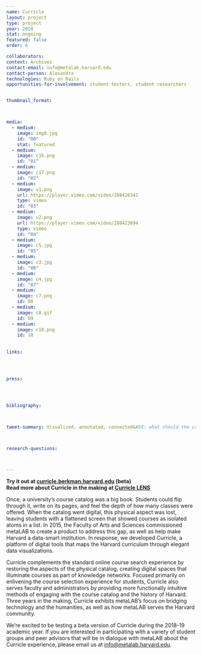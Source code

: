 ```yaml
---
name: Curricle
layout: project
type: project
year: 2018
stat: ongoing
featured: false
order: 6

collaborators:
context: Archives
contact-email: info@metalab.harvard.edu
contact-person: Alexandra
technologies: Ruby on Rails
opportunities-for-involvement: student testers, student researchers


thumbnail_format:



media:
  - medium:
    image: img0.jpg
    id: "00"
    stat: featured
  - medium:
    image: c16.png
    id: "01"
  - medium:
    image: c17.png
    id: "02"
  - medium:
    image: v1.png
    url: https://player.vimeo.com/video/288426342
    type: vimeo
    id: "03"
  - medium:
    image: v2.png
    url: https://player.vimeo.com/video/288423094
    type: vimeo
    id: "04"
  - medium:
    image: c5.jpg
    id: "05"
  - medium:
    image: c3.jpg
    id: "06"
  - medium:
    image: c4.jpg
    id: "07"
  - medium:
    image: c7.png
    id: 08
  - medium:
    image: c8.gif
    id: 09  
  - medium:
    image: c10.png
    id: 10  
    
       
links:




press:




bibliography:



tweet-summary: Visualized, annotated, connected&#58; what should the course catalog look like in the 21st century? Leveraging data and design in a post-disciplinary era.



research-questions:



---
```


**Try it out at [curricle.berkman.harvard.edu](http://curricle.berkman.harvard.edu) (beta)<br />
Read more about Curricle in the making at [Curricle LENS](http://curricle.wpengine.com)**


Once, a university’s course catalog was a big book. Students could flip through it, write on its pages, and feel the depth of how many classes were offered. When the catalog went digital, this physical aspect was lost, leaving students with a flattened screen that showed courses as isolated atoms in a list. In 2015, the Faculty of Arts and Sciences commissioned metaLAB to create a product to address this gap, as well as help make Harvard a data-smart institution. In response, we developed Curricle, a platform of digital tools that maps the Harvard curriculum through elegant data visualizations. 

Curricle complements the standard online course search experience by restoring the aspects of the physical catalog, creating digital spaces that illuminate courses as part of knowledge networks. Focused primarily on enlivening the course selection experience for students, Curricle also serves faculty and administrators by providing more functionally intuitive methods of engaging with the course catalog and the history of Harvard. Three years in the making, Curricle exhibits metaLAB’s focus on bridging technology and the humanities, as well as how metaLAB serves the Harvard community.

We’re excited to be testing a beta version of Curricle during the 2018-19 academic year. If you are interested in participating with a variety of student groups and peer advisors that will be in dialogue with metaLAB about the Curricle experience, please email us at [info@metalab.harvard.edu](mailto:info@metalab.harvard.edu).
